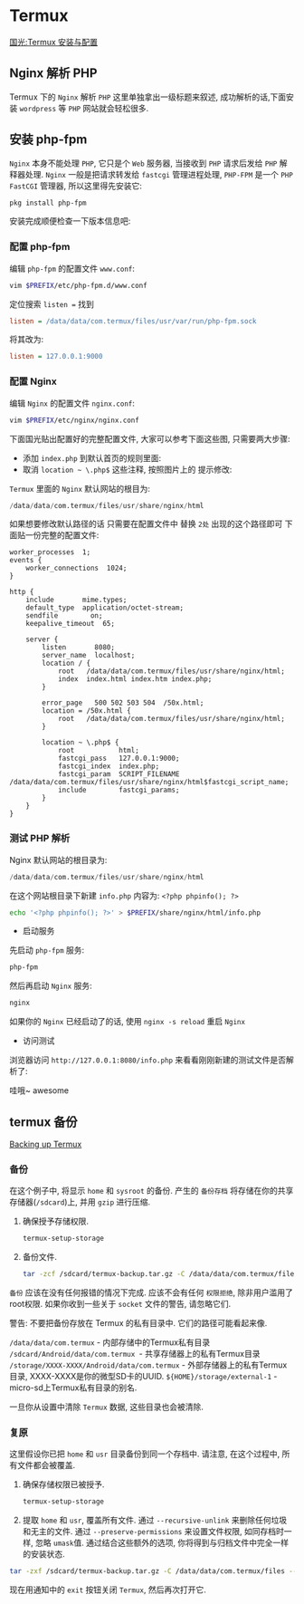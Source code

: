 # Termux

[国光:Termux 安装与配置](https://www.sqlsec.com/2018/05/termux.html)

## Nginx 解析 PHP

Termux 下的 `Nginx` 解析 `PHP` 这里单独拿出一级标题来叙述,
成功解析的话,下面安装 `wordpress` 等 `PHP` 网站就会轻松很多.

## 安装 php-fpm

`Nginx` 本身不能处理 `PHP`, 它只是个 `Web` 服务器,
当接收到 `PHP` 请求后发给 `PHP` 解释器处理.
`Nginx` 一般是把请求转发给 `fastcgi` 管理进程处理,
`PHP-FPM` 是一个 `PHP FastCGI` 管理器, 所以这里得先安装它:

```bash
pkg install php-fpm
```

安装完成顺便检查一下版本信息吧:

### 配置 php-fpm

编辑 `php-fpm` 的配置文件 `www.conf`:

```bash
vim $PREFIX/etc/php-fpm.d/www.conf
```

定位搜索 `listen =` 找到

```ini
listen = /data/data/com.termux/files/usr/var/run/php-fpm.sock
```

将其改为:

```ini
listen = 127.0.0.1:9000
```

### 配置 Nginx

编辑 `Nginx` 的配置文件 `nginx.conf`:

```bash
vim $PREFIX/etc/nginx/nginx.conf
```

下面国光贴出配置好的完整配置文件, 大家可以参考下面这些图, 只需要两大步骤:

+ 添加 `index.php` 到默认首页的规则里面:
+ 取消 `location ~ \.php$` 这些注释, 按照图片上的 提示修改:

`Termux` 里面的 `Nginx` 默认网站的根目为:

```verilog
/data/data/com.termux/files/usr/share/nginx/html
```

如果想要修改默认路径的话 只需要在配置文件中 替换 `2处` 出现的这个路径即可
下面贴一份完整的配置文件:

```nginx
worker_processes  1;
events {
    worker_connections  1024;
}

http {
    include       mime.types;
    default_type  application/octet-stream;
    sendfile        on;
    keepalive_timeout  65;

    server {
        listen       8080;
        server_name  localhost;
        location / {
            root   /data/data/com.termux/files/usr/share/nginx/html;
            index  index.html index.htm index.php;
        }

        error_page   500 502 503 504  /50x.html;
        location = /50x.html {
            root   /data/data/com.termux/files/usr/share/nginx/html;
        }

        location ~ \.php$ {
            root           html;
            fastcgi_pass   127.0.0.1:9000;
            fastcgi_index  index.php;
            fastcgi_param  SCRIPT_FILENAME  /data/data/com.termux/files/usr/share/nginx/html$fastcgi_script_name;
            include        fastcgi_params;
        }
    }
}
```

### 测试 PHP 解析

Nginx 默认网站的根目录为:

```verilog
/data/data/com.termux/files/usr/share/nginx/html
```

在这个网站根目录下新建 `info.php` 内容为: `<?php phpinfo(); ?>`

```bash
echo '<?php phpinfo(); ?>' > $PREFIX/share/nginx/html/info.php
```

+ 启动服务

先启动 `php-fpm` 服务:

```bash
php-fpm
```

然后再启动 `Nginx` 服务:

```bash
nginx
```

如果你的 `Nginx` 已经启动了的话, 使用 `nginx -s reload` 重启 `Nginx`

+ 访问测试

浏览器访问 `http://127.0.0.1:8080/info.php` 来看看刚刚新建的测试文件是否解析了:

哇哦~ awesome

## termux 备份

[Backing up Termux](https://wiki.termux.com/wiki/Backing_up_Termux)

### 备份

在这个例子中, 将显示 `home` 和 `sysroot` 的备份.
产生的 `备份存档` 将存储在你的共享存储器(`/sdcard`)上, 并用 `gzip` 进行压缩.

1. 确保授予存储权限.

    ```bash
    termux-setup-storage
    ```

2. 备份文件.

    ```bash
    tar -zcf /sdcard/termux-backup.tar.gz -C /data/data/com.termux/files ./home ./usr
    ```

`备份` 应该在没有任何报错的情况下完成.
应该不会有任何 `权限拒绝`, 除非用户滥用了root权限.
如果你收到一些关于 `socket` 文件的警告, 请忽略它们.

警告: 不要把备份存放在 Termux 的私有目录中. 它们的路径可能看起来像.

`/data/data/com.termux` - 内部存储中的Termux私有目录
`/sdcard/Android/data/com.termux `- 共享存储器上的私有Termux目录
`/storage/XXXX-XXXX/Android/data/com.termux` - 外部存储器上的私有Termux目录, XXXX-XXXX是你的微型SD卡的UUID.
`${HOME}/storage/external-1` - micro-sd上Termux私有目录的别名.

一旦你从设置中清除 `Termux` 数据, 这些目录也会被清除.

### 复原

这里假设你已把 `home` 和 `usr` 目录备份到同一个存档中.
请注意, 在这个过程中, 所有文件都会被覆盖.

1. 确保存储权限已被授予.

    ```bash
    termux-setup-storage
    ```

2. 提取 `home` 和 `usr`, 覆盖所有文件. 
通过 `--recursive-unlink` 来删除任何垃圾和无主的文件. 
通过 `--preserve-permissions` 来设置文件权限, 
如同存档时一样, 忽略 `umask`值. 
通过结合这些额外的选项, 你将得到与归档文件中完全一样的安装状态.

```bash
tar -zxf /sdcard/termux-backup.tar.gz -C /data/data/com.termux/files --recursive-unlink --preserve-permissions
```

现在用通知中的 `exit` 按钮关闭 `Termux`, 然后再次打开它.
